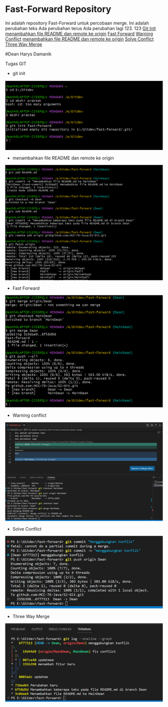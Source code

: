

# Fast-Forward Repository

Ini adalah repository Fast-Forward untuk percobaan merge.
Ini adalah perubahan teks
Ada perubahan terus
Ada perubahan lagi 
123.
123
[Git Init](~/Downloads/Praktek/1.png)
[menambahkan file README dan remote ke origin](~/Downloads/Praktek/2.png)
[Fast Forward](~/Downloads/Praktek/3.png)
[Warning Conflict](~/Downloads/Praktek/10.png)
[menambahkan file README dan remote ke origin](~/Downloads/Praktek/11.png)
[Solve Conflict](~/Downloads/Praktek/12.png)
[Three Way Merge](~/Downloads/Praktek/13.png)

#Dean Harys Damanik

Tugas GIT

- git init 
<img src="img/1.png"/>

- menambahkan file README dan remote ke origin
<img src="img/2.png"/>

- Fast Forward 
<img src="img/3.png"/>

- Warning conflict
<img src="img/10.png"/>

- Solve Conflict 
<img src="img/11.png"/>

- Three Way Merge
<img src="img/13.png"/>





